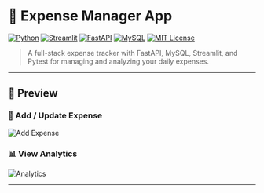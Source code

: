 # 💸 Expense Manager App

[![Python](https://img.shields.io/badge/Python-3.8%2B-blue?logo=python)](https://www.python.org/)
[![Streamlit](https://img.shields.io/badge/Streamlit-Enabled-red?logo=streamlit)](https://streamlit.io/)
[![FastAPI](https://img.shields.io/badge/FastAPI-Powered-brightgreen?logo=fastapi)](https://fastapi.tiangolo.com/)
[![MySQL](https://img.shields.io/badge/Database-MySQL-blue?logo=mysql)](https://www.mysql.com/)
[![MIT License](https://img.shields.io/github/license/Keshx-3/expense-manager)](LICENSE)

> A full-stack expense tracker with FastAPI, MySQL, Streamlit, and Pytest for managing and analyzing your daily expenses.

---


## 📸 Preview

### 🔧 Add / Update Expense  
![Add Expense](https://github.com/user-attachments/assets/09b7c5e2-4021-45e5-bd41-5abd564ee8e2)

### 📊 View Analytics  
![Analytics](https://github.com/user-attachments/assets/bea244cb-1403-4e71-b693-5215d5a60c0f)


---










